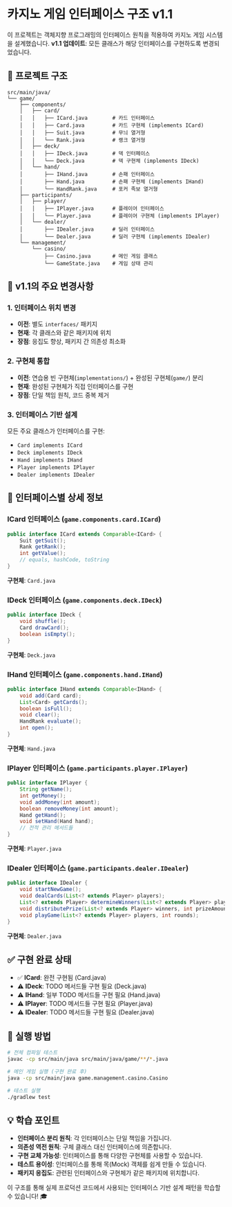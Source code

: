 # 카지노 게임 인터페이스 구조 v1.1

이 프로젝트는 객체지향 프로그래밍의 인터페이스 원칙을 적용하여 카지노 게임 시스템을 설계했습니다.
**v1.1 업데이트**: 모든 클래스가 해당 인터페이스를 구현하도록 변경되었습니다.

## 📁 프로젝트 구조

```
src/main/java/
└── game/
    ├── components/
    │   ├── card/
    │   │   ├── ICard.java        # 카드 인터페이스
    │   │   ├── Card.java         # 카드 구현체 (implements ICard)
    │   │   ├── Suit.java         # 무늬 열거형
    │   │   └── Rank.java         # 랭크 열거형
    │   ├── deck/
    │   │   ├── IDeck.java        # 덱 인터페이스
    │   │   └── Deck.java         # 덱 구현체 (implements IDeck)
    │   └── hand/
    │       ├── IHand.java        # 손패 인터페이스
    │       ├── Hand.java         # 손패 구현체 (implements IHand)
    │       └── HandRank.java     # 포커 족보 열거형
    ├── participants/
    │   ├── player/
    │   │   ├── IPlayer.java      # 플레이어 인터페이스
    │   │   └── Player.java       # 플레이어 구현체 (implements IPlayer)
    │   └── dealer/
    │       ├── IDealer.java      # 딜러 인터페이스
    │       └── Dealer.java       # 딜러 구현체 (implements IDealer)
    └── management/
        └── casino/
            ├── Casino.java       # 메인 게임 클래스
            └── GameState.java    # 게임 상태 관리
```

## 🎯 v1.1의 주요 변경사항

### 1. 인터페이스 위치 변경
- **이전**: 별도 `interfaces/` 패키지
- **현재**: 각 클래스와 같은 패키지에 위치
- **장점**: 응집도 향상, 패키지 간 의존성 최소화

### 2. 구현체 통합
- **이전**: 연습용 빈 구현체(`implementations/`) + 완성된 구현체(`game/`) 분리
- **현재**: 완성된 구현체가 직접 인터페이스를 구현
- **장점**: 단일 책임 원칙, 코드 중복 제거

### 3. 인터페이스 기반 설계
모든 주요 클래스가 인터페이스를 구현:
- `Card implements ICard`
- `Deck implements IDeck`
- `Hand implements IHand`
- `Player implements IPlayer`
- `Dealer implements IDealer`

## 🔄 인터페이스별 상세 정보

### ICard 인터페이스 (`game.components.card.ICard`)
```java
public interface ICard extends Comparable<ICard> {
    Suit getSuit();
    Rank getRank();
    int getValue();
    // equals, hashCode, toString
}
```
**구현체**: `Card.java`

### IDeck 인터페이스 (`game.components.deck.IDeck`)
```java
public interface IDeck {
    void shuffle();
    Card drawCard();
    boolean isEmpty();
}
```
**구현체**: `Deck.java`

### IHand 인터페이스 (`game.components.hand.IHand`)
```java
public interface IHand extends Comparable<IHand> {
    void add(Card card);
    List<Card> getCards();
    boolean isFull();
    void clear();
    HandRank evaluate();
    int open();
}
```
**구현체**: `Hand.java`

### IPlayer 인터페이스 (`game.participants.player.IPlayer`)
```java
public interface IPlayer {
    String getName();
    int getMoney();
    void addMoney(int amount);
    boolean removeMoney(int amount);
    Hand getHand();
    void setHand(Hand hand);
    // 전적 관리 메서드들
}
```
**구현체**: `Player.java`

### IDealer 인터페이스 (`game.participants.dealer.IDealer`)
```java
public interface IDealer {
    void startNewGame();
    void dealCards(List<? extends Player> players);
    List<? extends Player> determineWinners(List<? extends Player> players);
    void distributePrize(List<? extends Player> winners, int prizeAmount);
    void playGame(List<? extends Player> players, int rounds);
}
```
**구현체**: `Dealer.java`

## ✅ 구현 완료 상태

- ✅ **ICard**: 완전 구현됨 (Card.java)
- ⚠️ **IDeck**: TODO 메서드들 구현 필요 (Deck.java)
- ⚠️ **IHand**: 일부 TODO 메서드들 구현 필요 (Hand.java)  
- ⚠️ **IPlayer**: TODO 메서드들 구현 필요 (Player.java)
- ⚠️ **IDealer**: TODO 메서드들 구현 필요 (Dealer.java)

## 🚀 실행 방법

```bash
# 전체 컴파일 테스트
javac -cp src/main/java src/main/java/game/**/*.java

# 메인 게임 실행 (구현 완료 후)
java -cp src/main/java game.management.casino.Casino

# 테스트 실행
./gradlew test
```

## 💡 학습 포인트

- **인터페이스 분리 원칙**: 각 인터페이스는 단일 책임을 가집니다.
- **의존성 역전 원칙**: 구체 클래스 대신 인터페이스에 의존합니다.
- **구현 교체 가능성**: 인터페이스를 통해 다양한 구현체를 사용할 수 있습니다.
- **테스트 용이성**: 인터페이스를 통해 목(Mock) 객체를 쉽게 만들 수 있습니다.
- **패키지 응집도**: 관련된 인터페이스와 구현체가 같은 패키지에 위치합니다.

이 구조를 통해 실제 프로덕션 코드에서 사용되는 인터페이스 기반 설계 패턴을 학습할 수 있습니다! 🎓